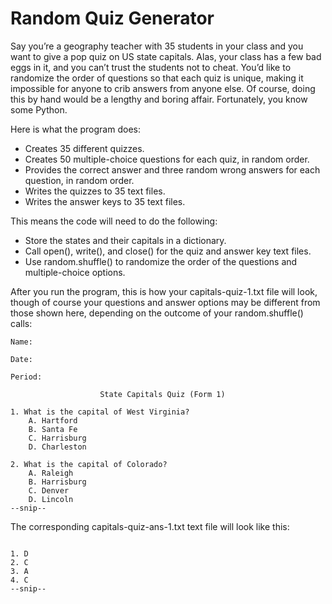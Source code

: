 # Random Quiz Generator

Say you’re a geography teacher with 35 students in your class and you want to give a pop quiz on US state capitals. Alas, your class has a few bad eggs in it, and you can’t trust the students not to cheat. You’d like to randomize the order of questions so that each quiz is unique, making it impossible for anyone to crib answers from anyone else. Of course, doing this by hand would be a lengthy and boring affair. Fortunately, you know some Python.

Here is what the program does:
* Creates 35 different quizzes.
* Creates 50 multiple-choice questions for each quiz, in random order.
* Provides the correct answer and three random wrong answers for each question, in random order.
* Writes the quizzes to 35 text files.
* Writes the answer keys to 35 text files.

This means the code will need to do the following:

* Store the states and their capitals in a dictionary.
* Call open(), write(), and close() for the quiz and answer key text files.
* Use random.shuffle() to randomize the order of the questions and multiple-choice options.

After you run the program, this is how your capitals-quiz-1.txt file will look, though of course your questions and answer options may be different from those shown here, depending on the outcome of your random.shuffle() calls:

```
Name:

Date:

Period:

                    State Capitals Quiz (Form 1)

1. What is the capital of West Virginia?
    A. Hartford
    B. Santa Fe
    C. Harrisburg
    D. Charleston

2. What is the capital of Colorado?
    A. Raleigh
    B. Harrisburg
    C. Denver
    D. Lincoln
--snip--
```

The corresponding capitals-quiz-ans-1.txt text file will look like this:
```

1. D
2. C
3. A
4. C
--snip--
```
